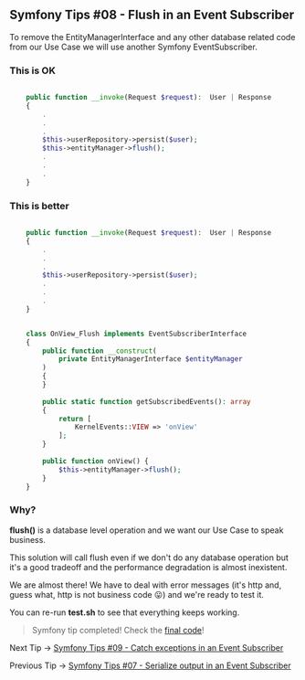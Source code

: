 ## Symfony Tips #08 - Flush in an Event Subscriber

To remove the EntityManagerInterface and any other database related code from our Use Case we will use another Symfony EventSubscriber.

### This is OK

```php

    public function __invoke(Request $request):  User | Response
    {
        .
        .
        .
        $this->userRepository->persist($user);
        $this->entityManager->flush();
        .
        .
        .
    }
 ```   

### This is better

```php

    public function __invoke(Request $request):  User | Response
    {
        .
        .
        .
        $this->userRepository->persist($user);
        .
        .
        .
    }
 ```   

```php

    class OnView_Flush implements EventSubscriberInterface
    {
        public function __construct(
            private EntityManagerInterface $entityManager
        )
        {
        }
    
        public static function getSubscribedEvents(): array
        {
            return [
                KernelEvents::VIEW => 'onView'
            ];
        }
    
        public function onView() {
            $this->entityManager->flush();
        }
    }
```    

### Why?

**flush()** is a database level operation and we want our Use Case to speak business.

This solution will call flush even if we don't do any database operation but it's a good tradeoff and the performance degradation is almost inexistent.

We are almost there! We have to deal with error messages (it's http and, guess what, http is not business code 😛) and we're ready to test it.

You can re-run **test.sh** to see that everything keeps working.

> Symfony tip completed! Check the [final code](https://github.com/albertobeiz/symfony-tips/tree/08)!

Next Tip -> [Symfony Tips #09 - Catch exceptions in an Event Subscriber](https://github.com/albertobeiz/symfony-tips/tree/09)

Previous Tip -> [Symfony Tips #07 - Serialize output in an Event Subscriber](https://github.com/albertobeiz/symfony-tips/tree/07)
